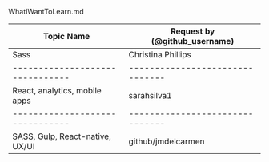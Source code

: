 WhatIWantToLearn.md


| Topic Name         			| Request by (@github_username) |  
|-------------------------------|-------------------------------|  
|Sass            				|	Christina Phillips			|
|-------------------------------|-------------------------------|           
|React, analytics, mobile apps  | sarahsilva1                   |
|-------------------------------|-------------------------------|
|SASS, Gulp, React-native, UX/UI| github/jmdelcarmen 			|
